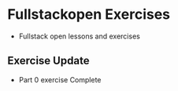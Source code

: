 # Fullstackopen Exercises
- Fullstack open lessons and exercises

## Exercise Update

- Part 0 exercise Complete
